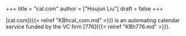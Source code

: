 +++
title = "cal.com"
author = ["Houjun Liu"]
draft = false
+++

[cal.com]({{< relref "KBhcal_com.md" >}}) is an automating calendar service funded by the VC firm [776]({{< relref "KBh776.md" >}}).
